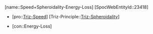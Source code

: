 ﻿---
type: TrizContradiction
aliases:
- Speed+Spheroidality-Energy-Loss
license: CC BY-SA 4.0
copyright: https://github.com/SpocWeb
IsDeleted: false
IsReadOnly: false
Confidential: public
tags: 
- Triz/Contradiction
---
[name::Speed+Spheroidality-Energy-Loss]
[SpocWebEntityId::23418]
+ [pro::[Triz-Speed](tech/Triz/Parameter/Triz-Speed.md)]
[Triz-Principle::[Triz-Spheroidality](tech/Triz/Principle/Triz-Spheroidality.md)]
- [con::Energy-Loss]

